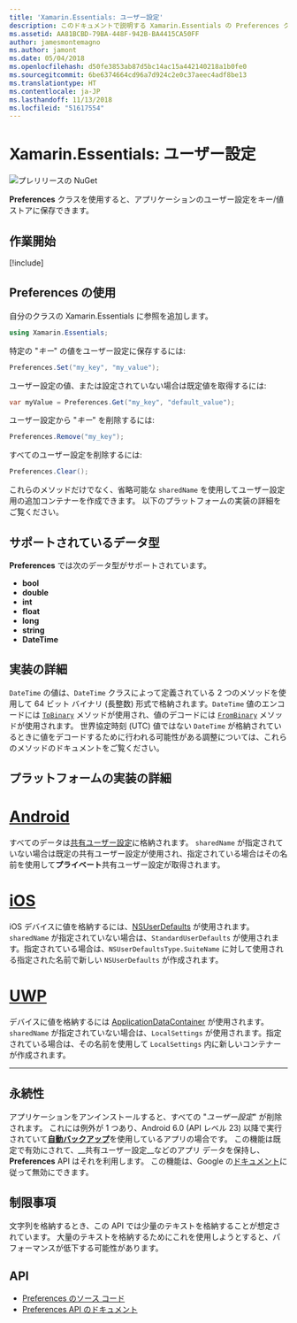 ```yaml
---
title: 'Xamarin.Essentials: ユーザー設定'
description: このドキュメントで説明する Xamarin.Essentials の Preferences クラスでは、アプリケーションのユーザー設定がキー/値ストアに保存されます。 クラスの使用方法と、格納できるデータの種類について説明します。
ms.assetid: AA81BCBD-79BA-448F-942B-BA4415CA50FF
author: jamesmontemagno
ms.author: jamont
ms.date: 05/04/2018
ms.openlocfilehash: d50fe3853ab87d5bc14ac15a442140218a1b0fe0
ms.sourcegitcommit: 6be6374664cd96a7d924c2e0c37aeec4adf8be13
ms.translationtype: HT
ms.contentlocale: ja-JP
ms.lasthandoff: 11/13/2018
ms.locfileid: "51617554"
---
```

# <a name="xamarinessentials-preferences"></a>Xamarin.Essentials: ユーザー設定

![プレリリースの NuGet](~/media/shared/pre-release.png)

**Preferences** クラスを使用すると、アプリケーションのユーザー設定をキー/値ストアに保存できます。

## <a name="get-started"></a>作業開始

[!include[](~/essentials/includes/get-started.md)]

## <a name="using-preferences"></a>Preferences の使用

自分のクラスの Xamarin.Essentials に参照を追加します。

```csharp
using Xamarin.Essentials;
```

特定の "_キー_" の値をユーザー設定に保存するには:

```csharp
Preferences.Set("my_key", "my_value");
```

ユーザー設定の値、または設定されていない場合は既定値を取得するには:

```csharp
var myValue = Preferences.Get("my_key", "default_value");
```

ユーザー設定から "_キー_" を削除するには:

```csharp
Preferences.Remove("my_key");
```

すべてのユーザー設定を削除するには:

```csharp
Preferences.Clear();
```

これらのメソッドだけでなく、省略可能な `sharedName` を使用してユーザー設定用の追加コンテナーを作成できます。 以下のプラットフォームの実装の詳細をご覧ください。

## <a name="supported-data-types"></a>サポートされているデータ型

**Preferences** では次のデータ型がサポートされています。

- **bool**
- **double**
- **int**
- **float**
- **long**
- **string**
- **DateTime**

## <a name="implementation-details"></a>実装の詳細

`DateTime` の値は、`DateTime` クラスによって定義されている 2 つのメソッドを使用して 64 ビット バイナリ (長整数) 形式で格納されます。`DateTime` 値のエンコードには [`ToBinary`](xref:System.DateTime.ToBinary) メソッドが使用され、値のデコードには [`FromBinary`](xref:System.DateTime.FromBinary(System.Int64)) メソッドが使用されます。 世界協定時刻 (UTC) 値ではない `DateTime` が格納されているときに値をデコードするために行われる可能性がある調整については、これらのメソッドのドキュメントをご覧ください。

## <a name="platform-implementation-specifics"></a>プラットフォームの実装の詳細

# <a name="androidtabandroid"></a>[Android](#tab/android)

すべてのデータは[共有ユーザー設定](https://developer.android.com/training/data-storage/shared-preferences.html)に格納されます。 `sharedName` が指定されていない場合は既定の共有ユーザー設定が使用され、指定されている場合はその名前を使用して**プライベート**共有ユーザー設定が取得されます。

# <a name="iostabios"></a>[iOS](#tab/ios)

iOS デバイスに値を格納するには、[NSUserDefaults](https://docs.microsoft.com/xamarin/ios/app-fundamentals/user-defaults) が使用されます。 `sharedName` が指定されていない場合は、`StandardUserDefaults` が使用されます。指定されている場合は、`NSUserDefaultsType.SuiteName` に対して使用される指定された名前で新しい `NSUserDefaults` が作成されます。

# <a name="uwptabuwp"></a>[UWP](#tab/uwp)

デバイスに値を格納するには [ApplicationDataContainer](https://docs.microsoft.com/uwp/api/windows.storage.applicationdatacontainer) が使用されます。 `sharedName` が指定されていない場合は、`LocalSettings` が使用されます。指定されている場合は、その名前を使用して `LocalSettings` 内に新しいコンテナーが作成されます。

--------------

## <a name="persistence"></a>永続性

アプリケーションをアンインストールすると、すべての "_ユーザー設定_" が削除されます。 これには例外が 1 つあり、Android 6.0 (API レベル 23) 以降で実行されていて[__自動バックアップ__](https://developer.android.com/guide/topics/data/autobackup)を使用しているアプリの場合です。 この機能は既定で有効にされて、__共有ユーザー設定__などのアプリ データを保持し、**Preferences** API はそれを利用します。 この機能は、Google の[ドキュメント](https://developer.android.com/guide/topics/data/autobackup)に従って無効にできます。

## <a name="limitations"></a>制限事項

文字列を格納するとき、この API では少量のテキストを格納することが想定されています。  大量のテキストを格納するためにこれを使用しようとすると、パフォーマンスが低下する可能性があります。

## <a name="api"></a>API

- [Preferences のソース コード](https://github.com/xamarin/Essentials/tree/master/Xamarin.Essentials/Preferences)
- [Preferences API のドキュメント](xref:Xamarin.Essentials.Preferences)
